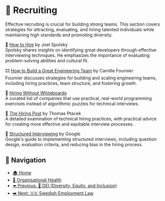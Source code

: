 # 🧲 Recruiting

Effective recruiting is crucial for building strong teams. This section covers strategies for attracting, evaluating, and hiring talented individuals while maintaining high standards and promoting diversity.

🔗 [How to Hire](https://www.joelonsoftware.com/2006/10/25/the-guerrilla-guide-to-interviewing-version-30/) by Joel Spolsky  
Spolsky shares insights on identifying great developers through effective interviewing techniques. He emphasizes the importance of evaluating problem-solving abilities and cultural fit.

🎞 [How to Build a Great Engineering Team](https://www.youtube.com/watch?v=7yqExZqGOZ4) by Camille Fournier  
Fournier discusses strategies for building and scaling engineering teams, including hiring practices, team structure, and fostering growth.

🔗 [Hiring Without Whiteboards](https://github.com/poteto/hiring-without-whiteboards)  
A curated list of companies that use practical, real-world programming exercises instead of algorithmic puzzles for technical interviews.

🔗 [The Hiring Post](https://sockpuppet.org/blog/2015/03/06/the-hiring-post/) by Thomas Ptacek  
A detailed examination of technical hiring practices, with practical advice for creating more effective and equitable interview processes.

🔗 [Structured Interviewing](https://rework.withgoogle.com/en/guides/hiring-use-structured-interviewing) by Google  
Google's guide to implementing structured interviews, including question design, evaluation criteria, and reducing bias in the hiring process.

## 🧭 Navigation

- [🏠 Home](../../README.md)
- [🧠 Organisational Health](../README.md)
- [⬅️ Previous: 🌈 DEI (Diversity, Equity, and Inclusion)](dei.md)
- [➡️ Next: 🇸🇪 Swedish Employment Law](swedish-employment-law.md)
